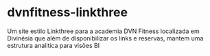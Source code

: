 # dvnfitness-linkthree
Um site estilo Linkthree para a academia DVN Fitness localizada em Divinésia que além de disponibilizar os links e reservas, mantem uma estrutura analitica para visões BI
